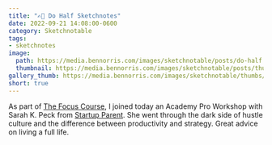 ```yaml
---
title: "✍🏻 Do Half Sketchnotes"
date: 2022-09-21 14:08:00-0600
category: Sketchnotable
tags:
- sketchnotes
image: 
  path: https://media.bennorris.com/images/sketchnotable/posts/do-half.jpg
  thumbnail: https://media.bennorris.com/images/sketchnotable/posts/thumbnails/do-half.jpg
gallery_thumb: https://media.bennorris.com/images/sketchnotable/thumbs/do-half.jpg
short: true
---
```



As part of [The Focus Course](https://thefocuscourse.com/), I joined today an Academy Pro Workshop with Sarah K. Peck from [Startup Parent](https://startupparent.com/). She went through the dark side of hustle culture and the difference between productivity and strategy. Great advice on living a full life.



